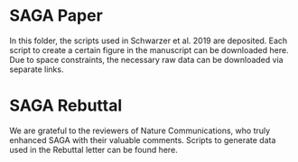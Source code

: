 # SAGA Paper

In this folder, the scripts used in Schwarzer et al. 2019 are deposited. Each script to create a certain figure in the manuscript can be downloaded here. Due to space constraints, the necessary raw data can be downloaded via separate links.

# SAGA Rebuttal
We are grateful to the reviewers of Nature Communications, who truly enhanced SAGA with their valuable comments. Scripts to generate data used in the Rebuttal letter can be found here.
